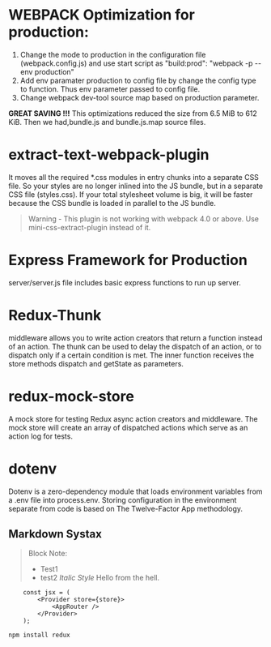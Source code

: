 # WEBPACK Optimization for production:

1. Change the mode to production in the configuration file          (webpack.config.js) and use start script as
    "build:prod": "webpack -p --env production"
2. Add env paramater production to config file by change the config type to
    function. Thus env parameter passed to config file.
3. Change webpack dev-tool source map based on production parameter.

**GREAT SAVING !!!**
This optimizations reduced the size from 6.5 MiB to 612 KiB. Then we had,bundle.js and bundle.js.map source files.


# extract-text-webpack-plugin

It moves all the required *.css modules in entry chunks into a separate CSS file. So your styles are no longer inlined into the JS bundle, but in a separate CSS file (styles.css). If your total stylesheet volume is big, it will be faster because the CSS bundle is loaded in parallel to the JS bundle.

> Warning - This plugin is not working with webpack 4.0 or above.
Use mini-css-extract-plugin instead of it.

# Express Framework for Production

server/server.js file includes basic express functions to run up server.

# Redux-Thunk

 middleware allows you to write action creators that return a function instead of an action. The thunk can be used to delay the dispatch of an action, or to dispatch only if a certain condition is met. The inner function receives the store methods 
 dispatch and getState as parameters.

 # redux-mock-store
 A mock store for testing Redux async action creators and middleware. The mock store will create an array of dispatched actions which serve as an action log for tests.

 # dotenv
 Dotenv is a zero-dependency module that loads environment variables from a .env file into process.env. 
 Storing configuration in the environment separate from code is based on The Twelve-Factor App methodology.













 ## Markdown Systax
 > Block Note:
 > - Test1
 > - test2
 > *Italic Style*
 > Hello from the hell.
 >
```JS
    const jsx = (
        <Provider store={store}>
            <AppRouter />
        </Provider>
    );
```
```
npm install redux
```
